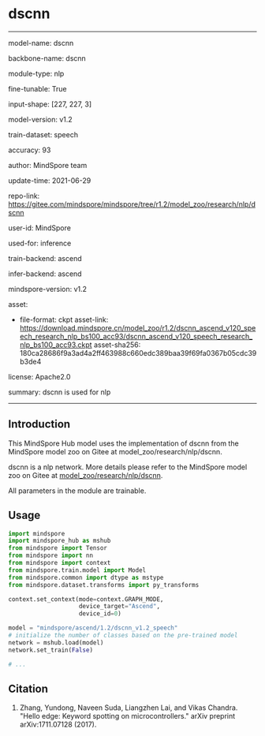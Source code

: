 # dscnn

---

model-name: dscnn

backbone-name: dscnn

module-type: nlp

fine-tunable: True

input-shape: [227, 227, 3]

model-version: v1.2

train-dataset: speech

accuracy: 93

author: MindSpore team

update-time: 2021-06-29

repo-link: <https://gitee.com/mindspore/mindspore/tree/r1.2/model_zoo/research/nlp/dscnn>

user-id: MindSpore

used-for: inference

train-backend: ascend

infer-backend: ascend

mindspore-version: v1.2

asset:

-
    file-format: ckpt
    asset-link: <https://download.mindspore.cn/model_zoo/r1.2/dscnn_ascend_v120_speech_research_nlp_bs100_acc93/dscnn_ascend_v120_speech_research_nlp_bs100_acc93.ckpt>
    asset-sha256: 180ca28686f9a3ad4a2ff463988c660edc389baa39f69fa0367b05cdc39b3de4

license: Apache2.0

summary: dscnn is used for nlp

---

## Introduction

This MindSpore Hub model uses the implementation of dscnn from the MindSpore model zoo on Gitee at model_zoo/research/nlp/dscnn.

dscnn is a nlp network. More details please refer to the MindSpore model zoo on Gitee at [model_zoo/research/nlp/dscnn](https://gitee.com/mindspore/mindspore/blob/r1.2/model_zoo/research/nlp/dscnn/README.md).

All parameters in the module are trainable.

## Usage

```python
import mindspore
import mindspore_hub as mshub
from mindspore import Tensor
from mindspore import nn
from mindspore import context
from mindspore.train.model import Model
from mindspore.common import dtype as mstype
from mindspore.dataset.transforms import py_transforms

context.set_context(mode=context.GRAPH_MODE,
                    device_target="Ascend",
                    device_id=0)

model = "mindspore/ascend/1.2/dscnn_v1.2_speech"
# initialize the number of classes based on the pre-trained model
network = mshub.load(model)
network.set_train(False)

# ...
```

## Citation

1. Zhang, Yundong, Naveen Suda, Liangzhen Lai, and Vikas Chandra. "Hello edge: Keyword spotting on microcontrollers." arXiv preprint arXiv:1711.07128 (2017).
